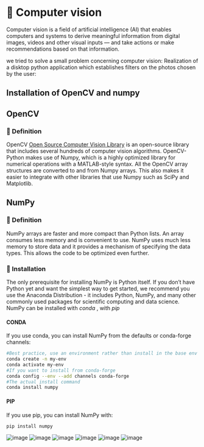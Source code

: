 # :paperclip: Computer vision
Computer vision is a field of artificial intelligence (AI) that enables computers and systems to derive meaningful information from digital images, videos and other visual inputs — and take actions or make recommendations based on that information.


we tried to solve a small problem concerning computer vision:
Realization of a disktop python application which establishes filters on the photos chosen by the user:

## Installation of OpenCV and numpy

## OpenCV
### :mag_right: Definition
OpenCV [Open Source Computer Vision Library](http://opencv.org)  is an open-source library that includes several hundreds of computer vision algorithms. OpenCV-Python makes use of Numpy, which is a highly optimized library for numerical operations with a MATLAB-style syntax. All the OpenCV array structures are converted to and from Numpy arrays. This also makes it easier to integrate with other libraries that use Numpy such as SciPy and Matplotlib.

## NumPy
### :mag_right: Definition
NumPy arrays are faster and more compact than Python lists. An array consumes less memory and is convenient to use. NumPy uses much less memory to store data and it provides a mechanism of specifying the data types. This allows the code to be optimized even further.
### :wrench: Installation
The only prerequisite for installing NumPy is Python itself. If you don’t have Python yet and want the simplest way to get started, we recommend you use the Anaconda Distribution - it includes Python, NumPy, and many other commonly used packages for scientific computing and data science. NumPy can be installed with *conda* , with *pip*
#### CONDA
If you use conda, you can install NumPy from the defaults or conda-forge channels:

```bash
#Best practice, use an environment rather than install in the base env
conda create -n my-env
conda activate my-env
#If you want to install from conda-forge
conda config --env --add channels conda-forge
#The actual install command
conda install numpy
```
#### PIP
If you use pip, you can install NumPy with:
```bash
pip install numpy
```


![image](https://user-images.githubusercontent.com/82539023/163987323-0918cdf8-931f-46d7-a916-fccb9943fe68.png)
![image](https://user-images.githubusercontent.com/82539023/163987451-c35f4bc9-14b7-4979-8178-ee8d17fd78ba.png)
![image](https://user-images.githubusercontent.com/82539023/163987555-e2ac54e7-4f97-40d4-bfec-5ea3b697582e.png)
![image](https://user-images.githubusercontent.com/82539023/163987665-83bf39ff-bc90-4c23-b93d-76c812ddafb4.png)
![image](https://user-images.githubusercontent.com/82539023/163987750-b684353a-9025-4761-b872-0683a283cb65.png)
![image](https://user-images.githubusercontent.com/82539023/163987819-e1161659-e506-4ecb-94dc-b8d96c1fe628.png)





